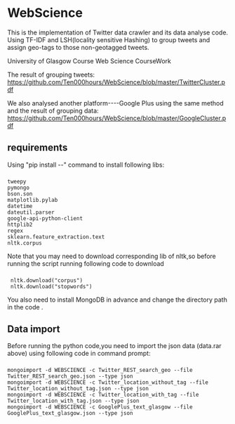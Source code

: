 # WebScience
This is the implementation of Twitter data crawler and its data analyse code.
Using TF-IDF and LSH(locality sensitive Hashing) to group tweets and assign geo-tags
to those non-geotagged tweets.

University of Glasgow Course Web Science CourseWork

The result of grouping tweets:
https://github.com/Ten000hours/WebScience/blob/master/TwitterCluster.pdf

We also analysed another platform----Google Plus using the same method and the result of
grouping data:
https://github.com/Ten000hours/WebScience/blob/master/GoogleCluster.pdf
## requirements
Using "pip install --" command to install following libs:
###
    tweepy
    pymongo
    bson.son
    matplotlib.pylab
    datetime
    dateutil.parser
    google-api-python-client
    httplib2
    regex
    sklearn.feature_extraction.text
    nltk.corpus

Note that you may need to download corresponding lib of nltk,so before running the script
running following code to download
###
     nltk.download("corpus")
     nltk.download("stopwords")
You also need to install MongoDB in advance and change the directory path in the code .

## Data import
Before running the python code,you need to import the json data (data.rar above) using following code in command prompt:


###
    mongoimport -d WEBSCIENCE -c Twitter_REST_search_geo --file Twitter_REST_search_geo.json --type json
    mongoimport -d WEBSCIENCE -c Twitter_location_without_tag --file Twitter_location_without_tag.json --type json
    mongoimport -d WEBSCIENCE -c Twitter_location_with_tag --file Twitter_location_with_tag.json --type json
    mongoimport -d WEBSCIENCE -c GooglePlus_text_glasgow --file GooglePlus_text_glasgow.json --type json
